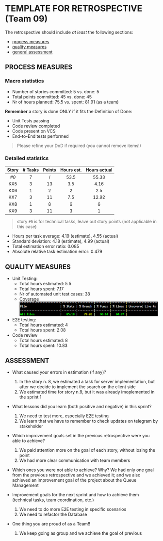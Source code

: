 # TEMPLATE FOR RETROSPECTIVE (Team 09)

The retrospective should include _at least_ the following
sections:

- [process measures](#process-measures)
- [quality measures](#quality-measures)
- [general assessment](#assessment)

## PROCESS MEASURES

### Macro statistics

- Number of stories committed: 5 vs. done: 5
- Total points committed: 45 vs. done: 45
- Nr of hours planned: 75.5 vs. spent: 81.91 (as a team)

**Remember** a story is done ONLY if it fits the Definition of Done:

- Unit Tests passing
- Code review completed
- Code present on VCS
- End-to-End tests performed

> Please refine your DoD if required (you cannot remove items!)

### Detailed statistics

| Story | # Tasks | Points | Hours est. | Hours actual |
| :---: | :-----: | :----: | :--------: | :----------: |
| _#0_  |    7    |   /    |    53.5    |    55.33     |
|  KX5  |    3    |   13   |    3.5     |     4.16     |
|  KX6  |    1    |   2    |     2      |     2.5      |
|  KX7  |    3    |   11   |    7.5     |    12.92     |
|  KX8  |    1    |   8    |     6      |      6       |
|  KX9  |    3    |   11   |     3      |      1       |

> story `#0` is for technical tasks, leave out story points (not applicable in this case)

- Hours per task average: 4.19 (estimate), 4.55 (actual)
- Standard deviation: 4.18 (estimate), 4.99 (actual)
- Total estimation error ratio: 0.085
- Absolute relative task estimation error: 0.479

## QUALITY MEASURES

- Unit Testing:
  - Total hours estimated: 5.5
  - Total hours spent: 7.17
  - Nr of automated unit test cases: 38
  - Coverage  
  ![coverage](./coverageSprint2.png)
- E2E testing:
  - Total hours estimated: 4
  - Total hours spent: 2.08
- Code review
  - Total hours estimated: 8
  - Total hours spent: 10.83

## ASSESSMENT

- What caused your errors in estimation (if any)?

  1. In the story n. 8, we estimated a task for server implementation, but after we decide to implement the search on the client side
  2. We estimated time for story n.9, but it was already imoplemented in the sprint 1

- What lessons did you learn (both positive and negative) in this sprint?

  1. We need to test more, especially E2E testing
  2. We learn that we have to remember to check updates on telegram by stakeholder

- Which improvement goals set in the previous retrospective were you able to achieve?

  1. We paid attention more on the goal of each story, without losing the point
  2. We had more clear communication with team members

- Which ones you were not able to achieve? Why?
  We had only one goal from the previous retrospective and we achieved it; and we also achieved an improvement goal of the project about the Queue Management

- Improvement goals for the next sprint and how to achieve them (technical tasks, team coordination, etc.)

  1. We need to do more E2E testing in specific scenarios
  2. We need to refactor the Database

- One thing you are proud of as a Team!!
  1. We keep going as group and we achieve the goal of previous
